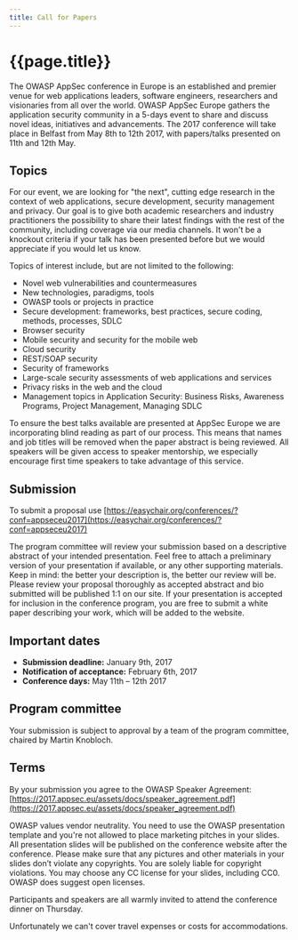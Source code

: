 ```yaml
---
title: Call for Papers
---
```


# {{page.title}}


The OWASP AppSec conference in Europe is an established and premier venue for web applications leaders, software engineers, researchers and visionaries from all over the world. OWASP AppSec Europe gathers the application security community in a 5-days event to share and discuss novel ideas, initiatives and advancements. The 2017 conference will take place in Belfast from May 8th to 12th 2017, with papers/talks presented on 11th and 12th May.

## Topics

For our event, we are looking for "the next", cutting edge research in the context of web applications, secure development, security management and privacy. Our goal is to give both academic researchers and industry practitioners the possibility to share their latest findings with the rest of the community, including coverage via our media channels. It won't be a knockout criteria if your talk has been presented before but we would appreciate if you would let us know.  

Topics of interest include, but are not limited to the following:

* Novel web vulnerabilities and countermeasures
* New technologies, paradigms, tools
* OWASP tools or projects in practice
* Secure development: frameworks, best practices, secure coding, methods, processes, SDLC
* Browser security
* Mobile security and security for the mobile web
* Cloud security
* REST/SOAP security
* Security of frameworks
* Large-scale security assessments of web applications and services
* Privacy risks in the web and the cloud
* Management topics in Application Security: Business Risks, Awareness Programs, Project Management, Managing SDLC

To ensure the best talks available are presented at AppSec Europe we are incorporating blind reading as part of our process.  This means that names and job titles will be removed when the paper abstract is being reviewed.  All speakers will be given access to speaker mentorship, we especially encourage first time speakers to take advantage of this service.  
  
## Submission
 
To submit a proposal use [https://easychair.org/conferences/?conf=appseceu2017](https://easychair.org/conferences/?conf=appseceu2017)
 
The program committee will review your submission based on a descriptive abstract of your intended presentation. Feel free to attach a preliminary version of your presentation if available, or any other supporting materials. Keep in mind: the better your description is, the better our review will be. Please review your proposal thoroughly as accepted abstract and bio submitted will be published 1:1 on our site. If your presentation is accepted for inclusion in the conference program, you are free to submit a white paper describing your work, which will be added to the website. 
 
## Important dates  
 
* **Submission deadline:** January 9th, 2017  
* **Notification of acceptance:** February 6th, 2017  
* **Conference days:** May 11th – 12th 2017 

## Program committee

Your submission is subject to approval by a team of the program committee, chaired by Martin Knobloch.   
 
## Terms  
By your submission you agree to the OWASP Speaker Agreement: [https://2017.appsec.eu/assets/docs/speaker_agreement.pdf](https://2017.appsec.eu/assets/docs/speaker_agreement.pdf)

OWASP values vendor neutrality. You need to use the OWASP presentation template and you're not allowed to place marketing pitches in your slides. All presentation slides will be published on the conference website after the conference. Please make sure that any pictures and other materials in your slides don’t violate any copyrights. You are solely liable for copyright violations. You may choose any CC license for your slides, including CC0. OWASP does suggest open licenses.

Participants and speakers are all warmly invited to attend the conference dinner on Thursday.

Unfortunately we can't cover travel expenses or costs for accommodations.
 

